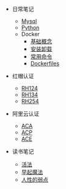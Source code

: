 * 日常笔记

	* [Mysql](mysql/mysql.md)
	* [Python](python/python.md)
	* Docker
		* [基础概念](docker/basic.md)
		* [安装卸载](docker/installation.md)
		* [常用命令](docker/command.md)
		* [Dockerfiles](docker/dockerfile.md)

* 红帽认证

	* [RH124](redhat/rh124.md)
	* [RH134](redhat/rh134.md)
	* [RH254](redhat/rh254.md)

* 阿里云认证

	* [ACA](alicloud/aca.md)
	* [ACP](alicloud/acp.md)
	* [ACE](alicloud/ace.md)

* 读书笔记

	* [活法](book/huofa.md)
	* [早起魔法](book/zaoqimofa.md)
	* [人性的弱点](book/renxingderuodian.md)